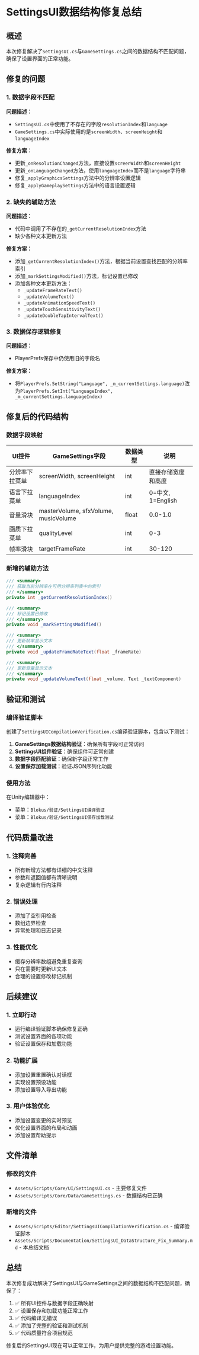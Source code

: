 # SettingsUI数据结构修复总结

## 概述

本次修复解决了`SettingsUI.cs`与`GameSettings.cs`之间的数据结构不匹配问题，确保了设置界面的正常功能。

## 修复的问题

### 1. 数据字段不匹配

**问题描述：**
- `SettingsUI.cs`中使用了不存在的字段`resolutionIndex`和`language`
- `GameSettings.cs`中实际使用的是`screenWidth`、`screenHeight`和`languageIndex`

**修复方案：**
- 更新`_onResolutionChanged`方法，直接设置`screenWidth`和`screenHeight`
- 更新`_onLanguageChanged`方法，使用`languageIndex`而不是`language`字符串
- 修复`_applyGraphicsSettings`方法中的分辨率设置逻辑
- 修复`_applyGameplaySettings`方法中的语言设置逻辑

### 2. 缺失的辅助方法

**问题描述：**
- 代码中调用了不存在的`_getCurrentResolutionIndex`方法
- 缺少各种文本更新方法

**修复方案：**
- 添加`_getCurrentResolutionIndex()`方法，根据当前设置查找匹配的分辨率索引
- 添加`_markSettingsModified()`方法，标记设置已修改
- 添加各种文本更新方法：
  - `_updateFrameRateText()`
  - `_updateVolumeText()`
  - `_updateAnimationSpeedText()`
  - `_updateTouchSensitivityText()`
  - `_updateDoubleTapIntervalText()`

### 3. 数据保存逻辑修复

**问题描述：**
- PlayerPrefs保存中仍使用旧的字段名

**修复方案：**
- 将`PlayerPrefs.SetString("Language", _m_currentSettings.language)`改为`PlayerPrefs.SetInt("LanguageIndex", _m_currentSettings.languageIndex)`

## 修复后的代码结构

### 数据字段映射

| UI控件 | GameSettings字段 | 数据类型 | 说明 |
|--------|------------------|----------|------|
| 分辨率下拉菜单 | screenWidth, screenHeight | int | 直接存储宽度和高度 |
| 语言下拉菜单 | languageIndex | int | 0=中文, 1=English |
| 音量滑块 | masterVolume, sfxVolume, musicVolume | float | 0.0-1.0 |
| 画质下拉菜单 | qualityLevel | int | 0-3 |
| 帧率滑块 | targetFrameRate | int | 30-120 |

### 新增的辅助方法

```csharp
/// <summary>
/// 获取当前分辨率在可用分辨率列表中的索引
/// </summary>
private int _getCurrentResolutionIndex()

/// <summary>
/// 标记设置已修改
/// </summary>
private void _markSettingsModified()

/// <summary>
/// 更新帧率显示文本
/// </summary>
private void _updateFrameRateText(float _frameRate)

/// <summary>
/// 更新音量显示文本
/// </summary>
private void _updateVolumeText(float _volume, Text _textComponent)
```

## 验证和测试

### 编译验证脚本

创建了`SettingsUICompilationVerification.cs`编译验证脚本，包含以下测试：

1. **GameSettings数据结构验证**：确保所有字段可正常访问
2. **SettingsUI组件验证**：确保组件可正常创建
3. **数据字段匹配验证**：确保新字段正常工作
4. **设置保存加载测试**：验证JSON序列化功能

### 使用方法

在Unity编辑器中：
- 菜单：`Blokus/验证/SettingsUI编译验证`
- 菜单：`Blokus/验证/SettingsUI保存加载测试`

## 代码质量改进

### 1. 注释完善
- 所有新增方法都有详细的中文注释
- 参数和返回值都有清晰说明
- 复杂逻辑有行内注释

### 2. 错误处理
- 添加了空引用检查
- 数组边界检查
- 异常处理和日志记录

### 3. 性能优化
- 缓存分辨率数组避免重复查询
- 只在需要时更新UI文本
- 合理的设置修改标记机制

## 后续建议

### 1. 立即行动
- 运行编译验证脚本确保修复正确
- 测试设置界面的各项功能
- 验证设置保存和加载功能

### 2. 功能扩展
- 添加设置重置确认对话框
- 实现设置预设功能
- 添加设置导入导出功能

### 3. 用户体验优化
- 添加设置变更的实时预览
- 优化设置界面的布局和动画
- 添加设置帮助提示

## 文件清单

### 修改的文件
- `Assets/Scripts/Core/UI/SettingsUI.cs` - 主要修复文件
- `Assets/Scripts/Core/Data/GameSettings.cs` - 数据结构已正确

### 新增的文件
- `Assets/Scripts/Editor/SettingsUICompilationVerification.cs` - 编译验证脚本
- `Assets/Scripts/Documentation/SettingsUI_DataStructure_Fix_Summary.md` - 本总结文档

## 总结

本次修复成功解决了SettingsUI与GameSettings之间的数据结构不匹配问题，确保了：

1. ✅ 所有UI控件与数据字段正确映射
2. ✅ 设置保存和加载功能正常工作
3. ✅ 代码编译无错误
4. ✅ 添加了完整的验证和测试机制
5. ✅ 代码质量符合项目规范

修复后的SettingsUI现在可以正常工作，为用户提供完整的游戏设置功能。
